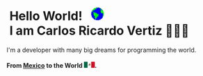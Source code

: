# &nbsp;Hello World! &nbsp; <img alt="Earth" width="30px" src="https://github.com/jzamora5/jzamora5/blob/main/assets/Earth.gif?raw=true" /> <br/> &nbsp;I am Carlos Ricardo Vertiz 👨🏻‍💻
I'm a developer with many big dreams for programming the world. 
#### From [Mexico](https://www.google.com/maps/place/San+Andr%C3%A9s+Timilpan,+M%C3%A9x./@19.8855377,-99.7323166,17z/data=!3m1!4b1!4m12!1m5!3m4!2zMTnCsDUzJzI0LjIiTiA5OcKwNDMnNDMuOCJX!8m2!3d19.8900556!4d-99.7288333!3m5!1s0x85d2501b4e82e341:0xd3831ca86d5dc3a7!8m2!3d19.8855377!4d-99.7297417!16s%2Fg%2F11c2xkgqz2?entry=ttu) to the World <img alt="MexicoFlag" width="25px" src="https://github.com/veRtiz18/veRtiz18/blob/master/mexico.png" />.
